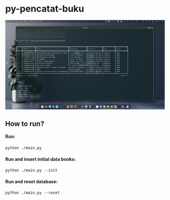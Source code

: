 # py-pencatat-buku


<img src="https://github.com/nsrvel/py-pencatat-buku/blob/61bb6625528f13549340bc26cbbacac5fedd3c54/screen_capture.png?raw=true" width="1000"/>
<br>


## How to run?

#### Run:
  
    python ./main.py
      
#### Run and insert initial data books:
  
    python ./main.py --init
  
#### Run and reset database:
  
    python ./main.py --reset
